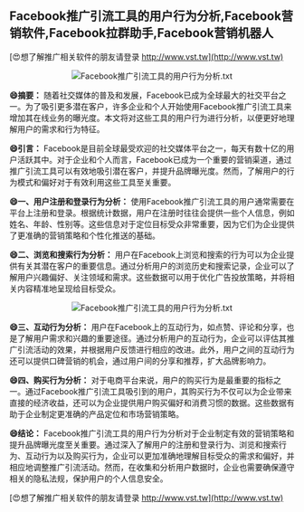 ## **Facebook推广引流工具的用户行为分析,Facebook营销软件,Facebook拉群助手,Facebook营销机器人**

[😍想了解推广相关软件的朋友请登录 http://www.vst.tw](http://www.vst.tw)

 <center><img src="https://vst.tw/MP4/tuiguang/png/8.png" alt="Facebook推广引流工具的用户行为分析.txt"></center>

**😄摘要：**
随着社交媒体的普及和发展，Facebook已成为全球最大的社交平台之一。为了吸引更多潜在客户，许多企业和个人开始使用Facebook推广引流工具来增加其在线业务的曝光度。本文将对这些工具的用户行为进行分析，以便更好地理解用户的需求和行为特征。

**😄引言：**
Facebook是目前全球最受欢迎的社交媒体平台之一，每天有数十亿的用户活跃其中。对于企业和个人而言，Facebook已成为一个重要的营销渠道，通过推广引流工具可以有效地吸引潜在客户，并提升品牌曝光度。然而，了解用户的行为模式和偏好对于有效利用这些工具至关重要。

**😄一、用户注册和登录行为分析：**
使用Facebook推广引流工具的用户通常需要在平台上注册和登录。根据统计数据，用户在注册时往往会提供一些个人信息，例如姓名、年龄、性别等。这些信息对于定位目标受众非常重要，因为它们为企业提供了更准确的营销策略和个性化推送的基础。

**😄二、浏览和搜索行为分析：**
用户在Facebook上浏览和搜索的行为可以为企业提供有关其潜在客户的重要信息。通过分析用户的浏览历史和搜索记录，企业可以了解用户兴趣偏好、关注领域和需求。这些数据可以用于优化广告投放策略，并将相关内容精准地呈现给目标受众。

 <center><img src="https://vst.tw/MP4/tuiguang/png/5.png" alt="Facebook推广引流工具的用户行为分析.txt"></center>

**😄三、互动行为分析：**
用户在Facebook上的互动行为，如点赞、评论和分享，也是了解用户需求和兴趣的重要途径。通过分析用户的互动行为，企业可以评估其推广引流活动的效果，并根据用户反馈进行相应的改进。此外，用户之间的互动行为还可以提供口碑营销的机会，通过用户间的分享和推荐，扩大品牌影响力。

**😄四、购买行为分析：**
对于电商平台来说，用户的购买行为是最重要的指标之一。通过Facebook推广引流工具吸引到的用户，其购买行为不仅可以为企业带来直接的经济收益，还可以为企业提供用户购买偏好和消费习惯的数据。这些数据有助于企业制定更准确的产品定位和市场营销策略。

**😄结论：**
Facebook推广引流工具的用户行为分析对于企业制定有效的营销策略和提升品牌曝光度至关重要。通过深入了解用户的注册和登录行为、浏览和搜索行为、互动行为以及购买行为，企业可以更加准确地理解目标受众的需求和偏好，并相应地调整推广引流活动。然而，在收集和分析用户数据时，企业也需要确保遵守相关的隐私法规，保护用户的个人信息安全。

[😍想了解推广相关软件的朋友请登录 http://www.vst.tw](http://www.vst.tw)




